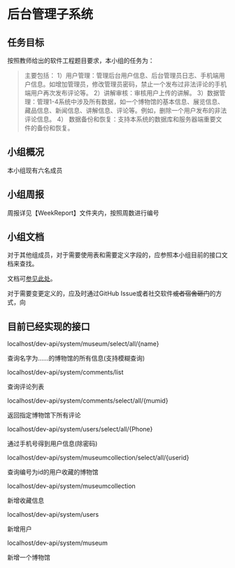 # 后台管理子系统

## 任务目标

按照教师给出的软件工程题目要求，本小组的任务为：

>主要包括：
>1）用户管理：管理后台用户信息、后台管理员日志、手机端用户信息。如增加管理员，修改管理员密码，禁止一个发布过非法评论的手机端用户再次发布评论等。
>2）讲解审核：审核用户上传的讲解。
>3）数据管理：管理1-4系统中涉及所有数据，如一个博物馆的基本信息、展览信息、藏品信息、新闻信息、讲解信息、评论等。例如，删除一个用户发布的非法评论信息。
>4） 数据备份和恢复：支持本系统的数据库和服务器端重要文件的备份和恢复。

## 小组概况

本小组现有六名成员

## 小组周报

周报详见【WeekReport】文件夹内，按照周数进行编号

## 小组文档

对于其他组成员，对于需要使用表和需要定义字段的，应参照本小组目前的接口文档来查找。

文档可[参见此处](../Docs/README.md)。

对于需要变更定义的，应及时通过GitHub Issue或者社交软件~~或者宿舍砸门~~的方式，向

## 目前已经实现的接口

localhost/dev-api/system/museum/select/all/{name}

查询名字为……的博物馆的所有信息(支持模糊查询)

localhost/dev-api/system/comments/list

查询评论列表

localhost/dev-api/system/comments/select/all/{mumid}

返回指定博物馆下所有评论

localhost/dev-api/system/users/select/all/{Phone}

通过手机号得到用户信息(除密码)

localhost/dev-api/system/museumcollection/select/all/{userid}

查询编号为id的用户收藏的博物馆

localhost/dev-api/system/museumcollection

新增收藏信息

localhost/dev-api/system/users

新增用户

localhost/dev-api/system/museum

新增一个博物馆


